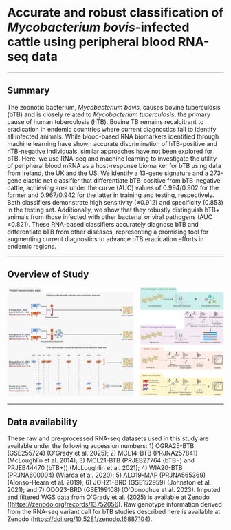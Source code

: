 # Accurate and robust classification of _Mycobacterium bovis_-infected cattle using peripheral blood RNA-seq data

---

## Summary
The zoonotic bacterium, _Mycobacterium bovis_, causes bovine tuberculosis (bTB) and is closely related to _Mycobacterium tuberculosis_, the primary cause of human tuberculosis (hTB). Bovine TB remains recalcitrant to eradication in endemic countries where current diagnostics fail to identify all infected animals. While blood-based RNA biomarkers identified through machine learning have shown accurate discrimination of hTB-positive and hTB-negative individuals, similar approaches have not been explored for bTB. Here, we use RNA-seq and machine learning to investigate the utility of peripheral blood mRNA as a host-response biomarker for bTB using data from Ireland, the UK and the US. We identify a 13-gene signature and a 273-gene elastic net classifier that differentiate bTB-positive from bTB-negative cattle, achieving area under the curve (AUC) values of 0.994/0.902 for the former and 0.967/0.942 for the latter in training and testing, respectively. Both classifiers demonstrate high sensitivity (≥0.912) and specificity (0.853) in the testing set. Additionally, we show that they robustly distinguish bTB+ animals from those infected with other bacterial or viral pathogens (AUC ≥0.821).  These RNA-based classifiers accurately diagnose bTB and differentiate bTB from other diseases, representing a promising tool for augmenting current diagnostics to advance bTB eradication efforts in endemic regions.

---

## Overview of Study

<img src="https://github.com/jfogrady1/ML4Tb/blob/45f5d25d76a54c9f8641ed4fbe3807f976dd1d67/Figure_01.png" alt ="Overview">

---

## Data availability

These raw and pre-processed RNA-seq datasets used in this study are available under the following accession numbers: 1) OGRA25-BTB (GSE255724) (O'Grady et al. 2025); 2) MCL14-BTB (PRJNA257841) (McLoughlin et al. 2014); 3) MCL21-BTB (PRJEB27764 (bTB−) and PRJEB44470 (bTB+)) (McLoughlin et al. 2021); 4) WIA20-BTB (PRJNA600004) (Wiarda et al. 2020); 5) ALO19-MAP (PRJNA565369) (Alonso-Hearn et al. 2019); 6) JOH21-BRD (GSE152959) (Johnston et al. 2021); and 7) ODO23-BRD (GSE199108) (O'Donoghue et al. 2023). Imputed and filtered WGS data from O'Grady et al. (2025) is available at Zenodo ((https://zenodo.org/records/13752056). Raw genotype information derived from the RNA-seq variant call for bTB studies described here is available at Zenodo (https://doi.org/10.5281/zenodo.16887104). 